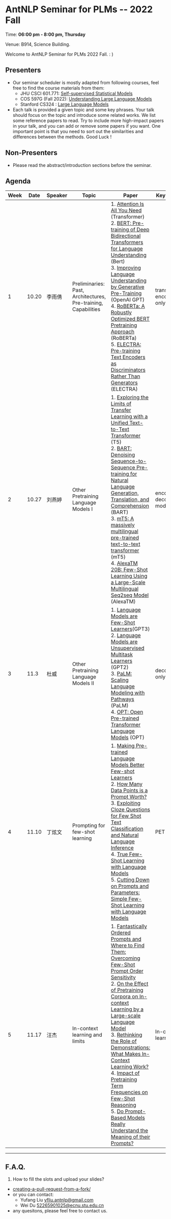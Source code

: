 # AntNLP Seminar for PLMs -- 2022 Fall

Time: **06:00 pm - 8:00 pm, Thursday**

Venue: B914, Science Building.

Welcome to AntNLP Seminar for PLMs 2022 Fall. : )

## Presenters
- Our seminar scheduler is mostly adapted from following courses, feel free to find the course materials from them:
    - JHU CSCI 601.771: [Self-supervised Statistical Models](http://self-supervised.cs.jhu.edu/)
    - COS 597G (Fall 2022): [Understanding Large Language Models](https://www.cs.princeton.edu/courses/archive/fall22/cos597G/)
    - Stanford CS324 : [Large Language Models](https://stanford-cs324.github.io/winter2022/lectures/)
- Each talk is provided a given topic and some key phrases. Your talk should focus on the topic and introduce some related works. We list some reference papers to read. Try to include more high-impact papers in your talk, and you can add or remove some papers if you want. One important point is that you need to sort out the similarities and differences between the methods. Good Luck !

## Non-Presenters
- Please read the abstract/introduction sections before the seminar.

## Agenda
Week | Date  | Speaker | Topic     |Paper      | Key Phrase |Slides
---- | ----  | ----	   | ---- 	   | ----      | ----      | ---- 
1 	 | 10.20  | 李雨倩   | Preliminaries: Past, Architectures, Pre-training, Capabilities | 1. [Attention Is All You Need](https://arxiv.org/abs/1706.03762) (Transformer) <br>   2.  [BERT: Pre-training of Deep Bidirectional Transformers for Language Understanding](https://arxiv.org/pdf/1810.04805.pdf) (Bert) <br> 3. [ Improving Language Understanding by Generative Pre-Training](https://s3-us-west-2.amazonaws.com/openai-assets/research-covers/language-unsupervised/language_understanding_paper.pdf) (OpenAI GPT) <br> 4. [RoBERTa: A Robustly Optimized BERT Pretraining Approach](https://arxiv.org/pdf/1907.11692.pdf) (RoBERTa) <br> 5. [ELECTRA: Pre-training Text Encoders as Discriminators Rather Than Generators](https://arxiv.org/pdf/2003.10555.pdf) (ELECTRA)|   transformer; encoder-only models|[Slides](https://github.com/AntNLP/seminar/tree/master/2022Fall_PLM/week1/ppt.pptx)
2 	 | 10.27  | 刘燕婷	| Other Pretraining Language Models I|1. [Exploring the Limits of Transfer Learning with a Unified Text-to-Text Transformer](https://arxiv.org/pdf/1910.10683.pdf) (T5)<br> 2. [BART: Denoising Sequence-to-Sequence Pre-training for Natural Language Generation, Translation, and Comprehension](https://arxiv.org/pdf/1910.13461.pdf) (BART) <br> 3. [ mT5: A massively multilingual pre-trained text-to-text transformer](https://arxiv.org/pdf/2010.11934.pdf) (mT5) <br> 4. [AlexaTM 20B: Few-Shot Learning Using a Large-Scale Multilingual Seq2seq Model](https://arxiv.org/pdf/2208.01448.pdf) (AlexaTM) | encoder-decoder models |[Slides](https://github.com/AntNLP/seminar/tree/master/2022Fall_PLM/week2/ppt.pptx)
3 	 | 11.3  |  杜威    | Other Pretraining Language Models II          | 1. [Language Models are Few-Shot Learners](https://arxiv.org/pdf/2005.14165.pdf)(GPT3) <br> 2. [Language Models are Unsupervised Multitask Learners](https://d4mucfpksywv.cloudfront.net/better-language-models/language_models_are_unsupervised_multitask_learners.pdf) (GPT2) <br> 3. [PaLM: Scaling Language Modeling with Pathways](https://arxiv.org/pdf/2204.02311.pdf) (PaLM) <br> 4. [OPT: Open Pre-trained Transformer Language Models](https://arxiv.org/pdf/2205.01068.pdf) (OPT)        |   decoder-only models        |
4 	 | 11.10 | 丁炫文   |  Prompting for few-shot learning |1. [ Making Pre-trained Language Models Better Few-shot Learners](https://arxiv.org/pdf/2012.15723.pdf) <br> 2. [ How Many Data Points is a Prompt Worth?](https://arxiv.org/pdf/2103.08493.pdf) <br> 3. [Exploiting Cloze Questions for Few Shot Text Classification and Natural Language Inference](https://arxiv.org/pdf/2001.07676.pdf) <br> 4. [True Few-Shot Learning with Language Models](https://arxiv.org/pdf/2105.11447.pdf) <br> 5. [Cutting Down on Prompts and Parameters: Simple Few-Shot Learning with Language Models](https://arxiv.org/pdf/2106.13353.pdf) |  PET         |    
5 	 | 11.17 | 汪杰 | In-context learning and limits         | 1.  [Fantastically Ordered Prompts and Where to Find Them: Overcoming Few-Shot Prompt Order Sensitivity](https://arxiv.org/abs/2104.08786) <br> 2. [On the Effect of Pretraining Corpora on In-context Learning by a Large-scale Language Model](https://arxiv.org/abs/2204.13509) <br> 3. [Rethinking the Role of Demonstrations: What Makes In-Context Learning Work?](https://arxiv.org/pdf/2202.12837.pdf)<br> 4. [Impact of Pretraining Term Frequencies on Few-Shot Reasoning](https://arxiv.org/pdf/2202.07206.pdf) <br> 5. [Do Prompt-Based Models Really Understand the Meaning of their Prompts?](https://arxiv.org/abs/2109.01247) |  In-context learning         |

---
## F.A.Q.

1. How to fill the slots and upload your slides?
- [creating-a-pull-request-from-a-fork/](https://help.github.com/articles/creating-a-pull-request-from-a-fork/)
- or you can contact:
  - Yufang Liu <yfliu.antnlp@gmail.com>
  - Wei Du <52265901025@ecnu.stu.edu.cn>
- any quesitons, please feel free to contact us.